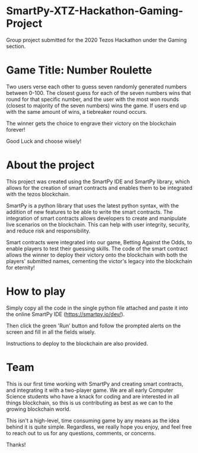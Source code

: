 # SmartPy-XTZ-Hackathon-Gaming-Project

Group project submitted for the 2020 Tezos Hackathon under the Gaming section.

# Game Title: Number Roulette

Two users verse each other to guess seven randomly generated numbers between 0-100. The closest guess for each of the seven numbers
wins that round for that specific number, and the user with the most won rounds (closest to majority of the seven numbers) wins the game. If users end up with the same amount of wins, a tiebreaker round occurs.  

The winner gets the choice to engrave their victory on the blockchain forever!

Good Luck and choose wisely!


# About the project

This project was created using the SmartPy IDE and SmartPy library, which allows for the creation of smart contracts and enables 
them to be integrated with the tezos blockchain. 

SmartPy is a python library that uses the latest python syntax, with the addition of new features to be able to write the smart contracts. The integration of smart contracts allows developers to create and manipulate live scenarios on the blockchain. This can help with user integrity, security, and reduce risk and responsibility.

Smart contracts were integrated into our game, Betting Against the Odds, to enable players to test their guessing skills. The code of the smart contract allows the winner to deploy their victory onto the blockchain with both the players' submitted names, cementing the victor's legacy into the blockchain for eternity! 



# How to play 

Simply copy all the code in the single python file attached and paste it into the online SmartPy IDE (https://smartpy.io/dev/).

Then click the green 'Run' button and follow the prompted alerts on the screen and fill in all the fields wisely. 

Instructions to deploy to the blockchain are also provided.


# Team

This is our first time working with SmartPy and creating smart contracts, and integrating it with a two-player game. 
We are all early Computer Science students who have a knack for coding and are interested in all things blockchain, so this 
is us contributing as best as we can to the growing blockchain world. 

This isn't a high-level, time consuming game by any means as the idea behind it is quite simple. Regardless, we really hope you enjoy, and feel free to reach out to us for any questions, comments, or concerns.

Thanks!
